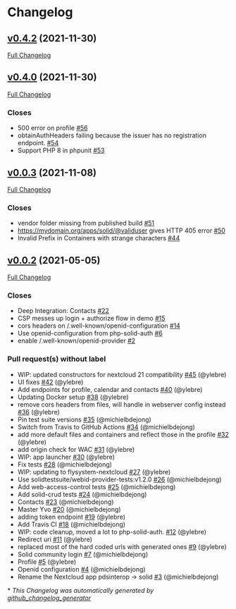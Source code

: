 # Changelog

## [v0.4.2](https://github.com/pdsinterop/solid-nextcloud/tree/v0.4.2) (2021-11-30)

[Full Changelog](https://github.com/pdsinterop/solid-nextcloud/compare/v0.4.0...v0.4.2)

## [v0.4.0](https://github.com/pdsinterop/solid-nextcloud/tree/v0.4.0) (2021-11-30)

[Full Changelog](https://github.com/pdsinterop/solid-nextcloud/compare/v0.0.3...v0.4.0)

### Closes

- 500 error on profile [\#56](https://github.com/pdsinterop/solid-nextcloud/issues/56)
- obtainAuthHeaders failing because the issuer has no registration endpoint. [\#54](https://github.com/pdsinterop/solid-nextcloud/issues/54)
- Support PHP 8 in phpunit [\#53](https://github.com/pdsinterop/solid-nextcloud/issues/53)

## [v0.0.3](https://github.com/pdsinterop/solid-nextcloud/tree/v0.0.3) (2021-11-08)

[Full Changelog](https://github.com/pdsinterop/solid-nextcloud/compare/v0.0.2...v0.0.3)

### Closes

- vendor folder missing from published build [\#51](https://github.com/pdsinterop/solid-nextcloud/issues/51)
- https://mydomain.org/apps/solid/@validuser gives HTTP 405 error [\#50](https://github.com/pdsinterop/solid-nextcloud/issues/50)
- Invalid Prefix in Containers with strange characters [\#44](https://github.com/pdsinterop/solid-nextcloud/issues/44)

## [v0.0.2](https://github.com/pdsinterop/solid-nextcloud/tree/v0.0.2) (2021-05-05)

[Full Changelog](https://github.com/pdsinterop/solid-nextcloud/compare/12bcebec79763de0ce7ea0e7dd5aa92f1c102c4e...v0.0.2)

### Closes

- Deep Integration: Contacts [\#22](https://github.com/pdsinterop/solid-nextcloud/issues/22)
- CSP messes up login + authorize flow in demo [\#15](https://github.com/pdsinterop/solid-nextcloud/issues/15)
- cors headers on /.well-known/openid-configuration [\#14](https://github.com/pdsinterop/solid-nextcloud/issues/14)
- Use openid-configuration from php-solid-auth [\#6](https://github.com/pdsinterop/solid-nextcloud/issues/6)
- enable /.well-known/openid-provider [\#2](https://github.com/pdsinterop/solid-nextcloud/issues/2)

### Pull request(s) without label

- WIP: updated constructors for nextcloud 21 compatibility [\#45](https://github.com/pdsinterop/solid-nextcloud/pull/45) (@ylebre)
- UI fixes [\#42](https://github.com/pdsinterop/solid-nextcloud/pull/42) (@ylebre)
- Add endpoints for profile, calendar and contacts [\#40](https://github.com/pdsinterop/solid-nextcloud/pull/40) (@ylebre)
- Updating Docker setup [\#38](https://github.com/pdsinterop/solid-nextcloud/pull/38) (@ylebre)
- remove cors headers from files, will handle in webserver config instead [\#36](https://github.com/pdsinterop/solid-nextcloud/pull/36) (@ylebre)
- Pin test suite versions [\#35](https://github.com/pdsinterop/solid-nextcloud/pull/35) (@michielbdejong)
- Switch from Travis to GitHub Actions [\#34](https://github.com/pdsinterop/solid-nextcloud/pull/34) (@michielbdejong)
- add more default files and containers and reflect those in the profile [\#32](https://github.com/pdsinterop/solid-nextcloud/pull/32) (@ylebre)
- add origin check for WAC [\#31](https://github.com/pdsinterop/solid-nextcloud/pull/31) (@ylebre)
- WIP: app launcher [\#30](https://github.com/pdsinterop/solid-nextcloud/pull/30) (@ylebre)
- Fix tests [\#28](https://github.com/pdsinterop/solid-nextcloud/pull/28) (@michielbdejong)
- WIP: updating to flysystem-nextcloud [\#27](https://github.com/pdsinterop/solid-nextcloud/pull/27) (@ylebre)
- Use solidtestsuite/webid-provider-tests:v1.2.0 [\#26](https://github.com/pdsinterop/solid-nextcloud/pull/26) (@michielbdejong)
- Add web-access-control tests [\#25](https://github.com/pdsinterop/solid-nextcloud/pull/25) (@michielbdejong)
- Add solid-crud tests [\#24](https://github.com/pdsinterop/solid-nextcloud/pull/24) (@michielbdejong)
- Contacts [\#23](https://github.com/pdsinterop/solid-nextcloud/pull/23) (@michielbdejong)
- Master Yvo [\#20](https://github.com/pdsinterop/solid-nextcloud/pull/20) (@michielbdejong)
- adding token endpoint [\#19](https://github.com/pdsinterop/solid-nextcloud/pull/19) (@ylebre)
- Add Travis CI [\#18](https://github.com/pdsinterop/solid-nextcloud/pull/18) (@michielbdejong)
- WIP: code cleanup, moved a lot to php-solid-auth. [\#12](https://github.com/pdsinterop/solid-nextcloud/pull/12) (@ylebre)
- Redirect uri [\#11](https://github.com/pdsinterop/solid-nextcloud/pull/11) (@ylebre)
- replaced most of the hard coded urls with generated ones [\#9](https://github.com/pdsinterop/solid-nextcloud/pull/9) (@ylebre)
- Solid community login [\#7](https://github.com/pdsinterop/solid-nextcloud/pull/7) (@michielbdejong)
- Profile [\#5](https://github.com/pdsinterop/solid-nextcloud/pull/5) (@ylebre)
- Openid configuration [\#4](https://github.com/pdsinterop/solid-nextcloud/pull/4) (@michielbdejong)
- Rename the Nextcloud app pdsinterop -\> solid [\#3](https://github.com/pdsinterop/solid-nextcloud/pull/3) (@michielbdejong)



\* *This Changelog was automatically generated by [github_changelog_generator](https://github.com/github-changelog-generator/github-changelog-generator)*
